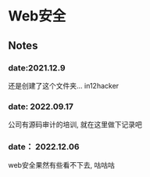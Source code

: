 # Web安全

## Notes

### date:2021.12.9

还是创建了这个文件夹...
in12hacker

### date: 2022.09.17

公司有源码审计的培训, 就在这里做下记录吧


### date： 2022.12.06

web安全果然有些看不下去, 咕咕咕
